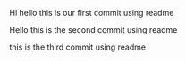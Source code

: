 Hi hello this is our first commit using readme

Hello this is the second commit using readme

this is the third commit using readme
